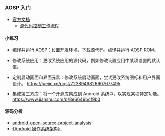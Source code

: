 ### AOSP 入门

- [官方文档](https://source.android.google.cn/docs/core/architecture?hl=zh-cn)
  - [源代码控制工作流程](https://source.android.google.cn/docs/setup/create/coding-tasks?hl=zh-cn)

#### 小练习

- 编译并运行 AOSP：设置开发环境，下载源代码，编译并运行 AOSP ROM。

- 修改系统应用：更改系统应用的源代码，例如修改设置应用中某项设置的默认值。

- 定制启动画面和界面元素：修改系统启动画面，尝试更改系统图标和用户界面设计。
  https://juejin.cn/post/7228949826607677495
- 集成第三方库：将一个开源库集成到 Android 系统中，以实现某项特定功能。
  https://www.jianshu.com/p/8e6649bcf9b3

#### 源码分析

- [android-open-source-project-analysis](https://github.com/feixiao/android-open-source-project-analysis.git)
- [《Android 操作系统架构》](http://gityuan.com/android/)
